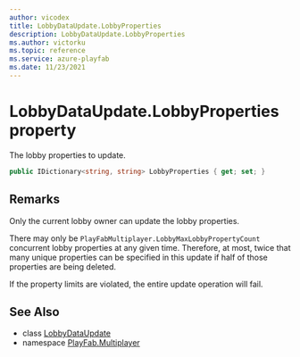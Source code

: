 ```yaml
---
author: vicodex
title: LobbyDataUpdate.LobbyProperties
description: LobbyDataUpdate.LobbyProperties
ms.author: victorku
ms.topic: reference
ms.service: azure-playfab
ms.date: 11/23/2021
---
```


# LobbyDataUpdate.LobbyProperties property

The lobby properties to update.

```csharp
public IDictionary<string, string> LobbyProperties { get; set; }
```

## Remarks

Only the current lobby owner can update the lobby properties.

There may only be `PlayFabMultiplayer.LobbyMaxLobbyPropertyCount` concurrent lobby properties at any given time. Therefore, at most, twice that many unique properties can be specified in this update if half of those properties are being deleted.

If the property limits are violated, the entire update operation will fail.

## See Also

* class [LobbyDataUpdate](../LobbyDataUpdate.md)
* namespace [PlayFab.Multiplayer](../../PlayFabMultiplayerSDK.md)

